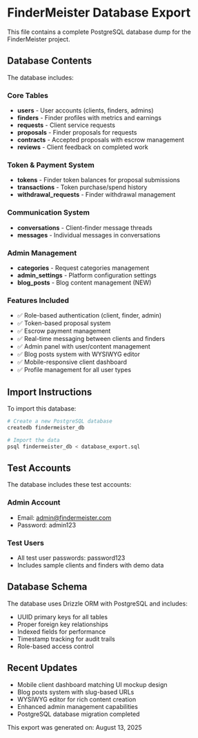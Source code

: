 # FinderMeister Database Export

This file contains a complete PostgreSQL database dump for the FinderMeister project.

## Database Contents

The database includes:

### Core Tables
- **users** - User accounts (clients, finders, admins)
- **finders** - Finder profiles with metrics and earnings
- **requests** - Client service requests
- **proposals** - Finder proposals for requests
- **contracts** - Accepted proposals with escrow management
- **reviews** - Client feedback on completed work

### Token & Payment System
- **tokens** - Finder token balances for proposal submissions
- **transactions** - Token purchase/spend history
- **withdrawal_requests** - Finder withdrawal management

### Communication System
- **conversations** - Client-finder message threads
- **messages** - Individual messages in conversations

### Admin Management
- **categories** - Request categories management
- **admin_settings** - Platform configuration settings
- **blog_posts** - Blog content management (NEW)

### Features Included
- ✅ Role-based authentication (client, finder, admin)
- ✅ Token-based proposal system
- ✅ Escrow payment management
- ✅ Real-time messaging between clients and finders
- ✅ Admin panel with user/content management
- ✅ Blog posts system with WYSIWYG editor
- ✅ Mobile-responsive client dashboard
- ✅ Profile management for all user types

## Import Instructions

To import this database:

```bash
# Create a new PostgreSQL database
createdb findermeister_db

# Import the data
psql findermeister_db < database_export.sql
```

## Test Accounts

The database includes these test accounts:

### Admin Account
- Email: admin@findermeister.com
- Password: admin123

### Test Users
- All test user passwords: password123
- Includes sample clients and finders with demo data

## Database Schema

The database uses Drizzle ORM with PostgreSQL and includes:
- UUID primary keys for all tables
- Proper foreign key relationships
- Indexed fields for performance
- Timestamp tracking for audit trails
- Role-based access control

## Recent Updates

- Mobile client dashboard matching UI mockup design
- Blog posts system with slug-based URLs
- WYSIWYG editor for rich content creation
- Enhanced admin management capabilities
- PostgreSQL database migration completed

This export was generated on: August 13, 2025